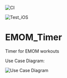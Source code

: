 ![CI](https://github.com/mcdigregorio/EMOM_Timer/workflows/CI/badge.svg)

![Test_iOS](https://github.com/mcdigregorio/EMOM_Timer/workflows/Test_iOS/badge.svg)

# EMOM_Timer
Timer for EMOM workouts

Use Case Diagram:

![Use Case Diagram](http://www.plantuml.com/plantuml/proxy?cache=no&src=https://raw.githubusercontent.com/mcdigregorio/EMOM_Timer/master/UML_Diagrams/UseCase.puml)
